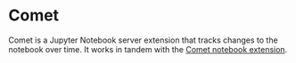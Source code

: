 # Comet

Comet is a Jupyter Notebook server extension that tracks changes to the notebook over time.
It works in tandem with the [Comet notebook extension](https://github.com/activityhistory/comet).
